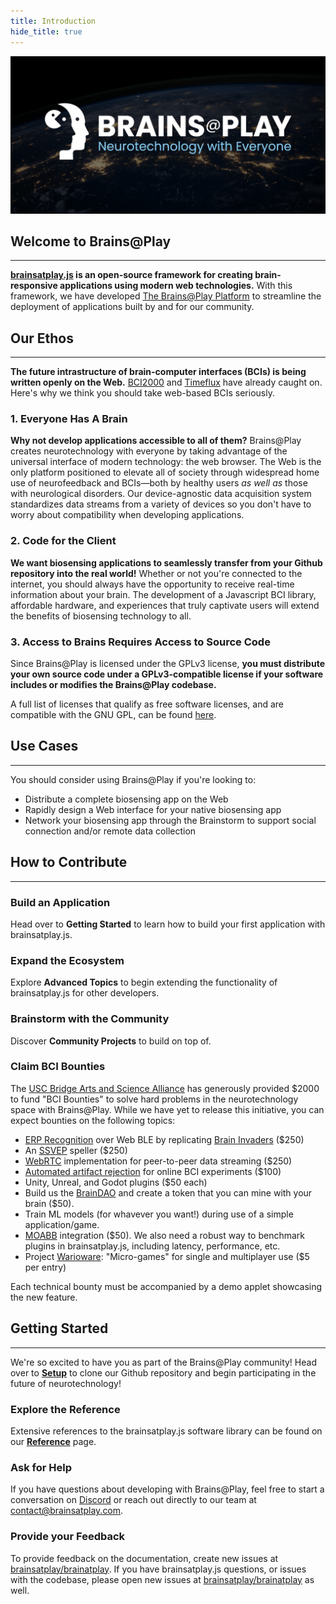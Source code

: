 ```yaml
---
title: Introduction
hide_title: true
---
```


![Brains@Play Header](../static/img/header.png)

## Welcome to Brains@Play
---

**[brainsatplay.js](https://github.com/brainsatplay/brainsatplay) is an open-source framework for creating brain-responsive applications using modern web technologies.** With this framework, we have developed [The Brains@Play Platform](https://app.brainsatplay.com) to streamline the deployment of applications built by and for our community.


## Our Ethos
---

**The future intrastructure of brain-computer interfaces (BCIs) is being written openly on the Web.** [BCI2000](https://github.com/cronelab/bci2000web) and [Timeflux](https://github.com/timeflux/timeflux_ui) have already caught on. Here's why we think you should take web-based BCIs seriously.

### 1. Everyone Has A Brain
**Why not develop applications accessible to all of them?** Brains@Play creates neurotechnology with everyone by taking advantage of the universal interface of modern technology: the web browser. The Web is the only platform positioned to elevate all of society through widespread home use of neurofeedback and BCIs—both by healthy users *as well as* those with neurological disorders. Our device-agnostic data acquisition system standardizes data streams from a variety of devices so you don't have to worry about compatibility when developing applications.

### 2. Code for the Client
**We want biosensing applications to seamlessly transfer from your Github repository into the real world!** Whether or not you're connected to the internet, you should always have the opportunity to receive real-time information about your brain. The development of a Javascript BCI library, affordable hardware, and experiences that truly captivate users will extend the benefits of biosensing technology to all.

### 3. Access to Brains Requires Access to Source Code
Since Brains@Play is licensed under the GPLv3 license, **you must distribute your own source code under a GPLv3-compatible license if your software includes or modifies the Brains@Play codebase.** 

A full list of licenses that qualify as free software licenses, and are compatible with the GNU GPL, can be found [here](https://www.gnu.org/licenses/license-list.en.html).


## Use Cases
---

You should consider using Brains@Play if you're looking to:
- Distribute a complete biosensing app on the Web
- Rapidly design a Web interface for your native biosensing app
- Network your biosensing app through the Brainstorm to support social connection and/or remote data collection

## How to Contribute
---

### Build an Application
Head over to **Getting Started** to learn how to build your first application with brainsatplay.js.

### Expand the Ecosystem 
Explore **Advanced Topics** to begin extending the functionality of brainsatplay.js for other developers.

### Brainstorm with the Community
Discover **Community Projects** to build on top of.


### Claim BCI Bounties
The [USC Bridge Arts and Science Alliance](https://uscbasa.wixsite.com/mysite) has generously provided $2000 to fund "BCI Bounties" to solve hard problems in the neurotechnology space with Brains@Play. While we have yet to release this initiative, you can expect bounties on the following topics:

- [ERP Recognition](https://www.frontiersin.org/articles/10.3389/fnins.2017.00109/full) over Web BLE by replicating [Brain Invaders](https://arxiv.org/pdf/1409.0107.pdf) ($250)
- An [SSVEP](https://ieeexplore.ieee.org/document/8553012) speller ($250)
- [WebRTC](https://webrtc.org/) implementation for peer-to-peer data streaming ($250)
- [Automated artifact rejection](https://gitlab.ciirc.cvut.cz/open-source/rps) for online BCI experiments ($100)
- Unity, Unreal, and Godot plugins ($50 each)
- Build us the [BrainDAO](https://techcrunch.com/2016/05/16/the-tao-of-the-dao-or-how-the-autonomous-corporation-is-already-here/) and create a token that you can mine with your brain ($50).
- Train ML models (for whavever you want!) during use of a simple application/game.
- [MOABB](https://github.com/NeuroTechX/moabb) integration ($50). We also need a robust way to benchmark plugins in brainsatplay.js, including latency, performance, etc.
- Project [Warioware](https://www.youtube.com/watch?v=tdyq57OCXn8): "Micro-games" for single and multiplayer use ($5 per entry)

Each technical bounty must be accompanied by a demo applet showcasing the new feature.

## Getting Started
---

We're so excited to have you as part of the Brains@Play community! Head over to [**Setup**](./getting-started/setup) to clone our Github repository and begin participating in the future of neurotechnology!

### Explore the Reference
Extensive references to the brainsatplay.js software library can be found on our [**Reference**](./reference) page.

### Ask for Help
If you have questions about developing with Brains@Play, feel free to start a conversation on [Discord](https://discord.gg/tQ8P79tw8j) or reach out directly to our team at [contact@brainsatplay.com](mailto:contact@brainsatplay.com).

### Provide your Feedback
To provide feedback on the documentation, create new issues at [brainsatplay/brainatplay](https://github.com/brainsatplay/brainsatplay). If you have brainsatplay.js questions, or issues with the codebase, please open new issues at [brainsatplay/brainatplay](https://github.com/brainsatplay/brainsatplay) as well.